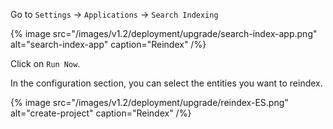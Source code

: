 Go to `Settings` -> `Applications` -> `Search Indexing`

{% image src="/images/v1.2/deployment/upgrade/search-index-app.png" alt="search-index-app" caption="Reindex" /%}

Click on `Run Now`.

In the configuration section, you can select the entities you want to reindex.

{% image src="/images/v1.2/deployment/upgrade/reindex-ES.png" alt="create-project" caption="Reindex" /%}
